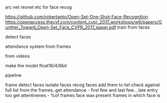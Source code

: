 arc net resnet etc for face recog

https://github.com/robertanto/Open-Set-One-Shot-Face-Recognition
https://openaccess.thecvf.com/content_cvpr_2017_workshops/w6/papers/Gunther_Toward_Open-Set_Face_CVPR_2017_paper.pdf
train from faces


detect faces

attendance system from frames

from videos


make the model float16/4/8bit


pipeline

frame
detect faces
isolate faces
recog faces
add them to list
check against full list
from the frames..get attendance - first few and last few....late entry too
get attentivenes - %of frames face was present
frames in which face is 